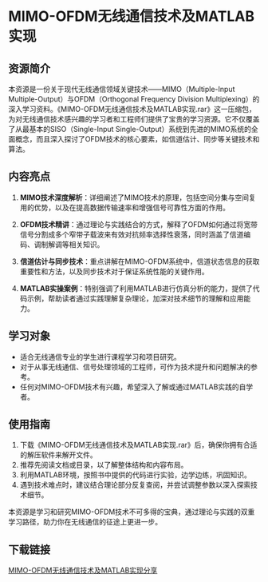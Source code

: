 # MIMO-OFDM无线通信技术及MATLAB实现

## 资源简介

本资源是一份关于现代无线通信领域关键技术——MIMO（Multiple-Input Multiple-Output）与OFDM（Orthogonal Frequency Division Multiplexing）的深入学习资料。《MIMO-OFDM无线通信技术及MATLAB实现.rar》这一压缩包，为对无线通信技术感兴趣的学习者和工程师们提供了宝贵的学习资源。它不仅覆盖了从最基本的SISO（Single-Input Single-Output）系统到先进的MIMO系统的全面概念，而且深入探讨了OFDM技术的核心要素，如信道估计、同步等关键技术和算法。

## 内容亮点

1. **MIMO技术深度解析**：详细阐述了MIMO技术的原理，包括空间分集与空间复用的优势，以及在提高数据传输速率和增强信号可靠性方面的作用。
   
2. **OFDM技术精讲**：通过理论与实践结合的方式，解释了OFDM如何通过将宽带信号分割成多个窄带子载波来有效对抗频率选择性衰落，同时涵盖了信道编码、调制解调等相关知识。

3. **信道估计与同步技术**：重点讲解在MIMO-OFDM系统中，信道状态信息的获取重要性和方法，以及同步技术对于保证系统性能的关键作用。

4. **MATLAB实操案例**：特别强调了利用MATLAB进行仿真分析的能力，提供了代码示例，帮助读者通过实践理解复杂理论，加深对技术细节的理解和应用能力。

## 学习对象

- 适合无线通信专业的学生进行课程学习和项目研究。
- 对于从事无线通信、信号处理领域的工程师，可作为技术提升和问题解决的参考。
- 任何对MIMO-OFDM技术有兴趣，希望深入了解或通过MATLAB实践的自学者。

## 使用指南

1. 下载《MIMO-OFDM无线通信技术及MATLAB实现.rar》后，确保你拥有合适的解压软件来解开文件。
2. 推荐先阅读文档或目录，以了解整体结构和内容布局。
3. 利用MATLAB环境，按照书中提供的代码进行实验，边学边练，巩固知识。
4. 遇到技术难点时，建议结合理论部分反复查阅，并尝试调整参数以深入探索技术细节。

本资源是学习和研究MIMO-OFDM技术不可多得的宝典，通过理论与实践的双重学习路径，助力你在无线通信的征途上更进一步。

## 下载链接

[MIMO-OFDM无线通信技术及MATLAB实现分享](https://pan.quark.cn/s/5e338ce74c41)